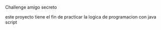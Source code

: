 Challenge amigo secreto

este proyecto tiene el fin de practicar la logica de programacion con java script

